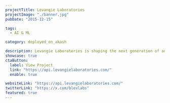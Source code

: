 ```yaml
---
projectTitle: Levangie Laboratories
projectImage: "./banner.jpg"
pubDate: "2015-12-15"

tags:
  - AI & ML

category: deployed_on_akash

description: Levangie Laboratories is shaping the next generation of adaptive AI systems. We are building agents that learn, evolve, and collaborate in real time, transforming industries and redefining what's possible with AI.
showcase: true
ctaButton:
  label: View Project
  link: "https://api.levangielaboratories.com/"
  enable: true

websiteLink: "https://api.levangielaboratories.com/"
twitterLink: "https://x.com/blevlabs"
featured: true
---
```

